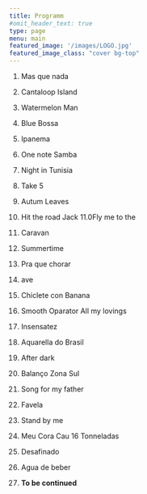 ```yaml
---
title: Programm
#omit_header_text: true
type: page
menu: main
featured_image: '/images/LOGO.jpg'
featured_image_class: "cover bg-top"
---
```


1. Mas que nada
2. Cantaloop Island
3. Watermelon Man
4. Blue Bossa
5. Ipanema
6. One note Samba
7. Night in Tunisia
8. Take 5
9. Autum Leaves
10. Hit the road Jack
11.0Fly me to the 
11. Caravan
12. Summertime
13. Pra que chorar
14. ave
15. Chiclete con Banana
16. Smooth Oparator
All my lovings
17. Insensatez
18. Aquarella do Brasil
19. After dark
20. Balanço Zona Sul
22. Song for my father
23. Favela
24. Stand by me
25. Meu Cora Cau
16 Tonneladas
26. Desafinado
27. Agua de beber

28. **To be continued**
